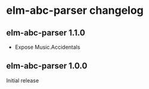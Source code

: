 # elm-abc-parser changelog

## elm-abc-parser 1.1.0

* Expose Music.Accidentals

## elm-abc-parser 1.0.0

Initial release
